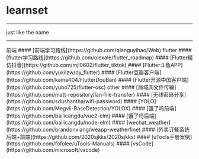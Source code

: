 # learnset
<hr>
just like the name
<hr>
前端    
#### [前端学习路线](https://github.com/qianguyihao/Web)  
flutter  
#### [flutter学习路线](https://github.com/olexale/flutter_roadmap)  
#### [Flutter精仿抖音](https://github.com/mjl0602/flutter_tiktok)  
#### [Flutter斗鱼APP](https://github.com/yukilzw/dy_flutter)  
#### [Flutter豆瓣客户端](https://github.com/kaina404/FlutterDouBan)  
#### [Flutter开源中国客户端](https://github.com/yubo725/flutter-osc)    
other  
#### [局域网文件传输](https://github.com/matt-repository/lan-file-transfer)
#### [无线密码分享](https://github.com/sdushantha/wifi-password)
#### [YOLO](https://github.com/Megvii-BaseDetection/YOLOX)
#### [饿了吗前端](https://github.com/bailicangdu/vue2-elm)
#### [饿了吗后端](https://github.com/bailicangdu/node-elm)
#### [wechat_weather](https://github.com/brandonxiang/weapp-weatherfine)
#### [外卖订餐系统后端+前端](https://github.com/2020sjkks/2020sjkks)
#### [uTools手册案例](https://github.com/fofolee/uTools-Manuals)
#### [vsCode](https://github.com/microsoft/vscode)
